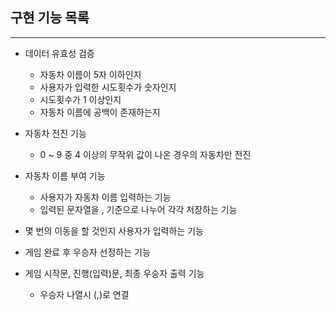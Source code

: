 ## 구현 기능 목록
- - - 
- 데이터 유효성 검증
  - 자동차 이름이 5자 이하인지
  - 사용자가 입력한 시도횟수가 숫자인지
  - 시도횟수가 1 이상인지
  - 자동차 이름에 공백이 존재하는지



- 자동차 전진 기능
    - 0 ~ 9 중 4 이상의 무작위 값이 나온 경우의 자동차만 전진


- 자동차 이름 부여 기능
    - 사용자가 자동차 이름 입력하는 기능
    - 입력된 문자열을 , 기준으로 나누어 각각 저장하는 기능


- 몇 번의 이동을 할 것인지 사용자가 입력하는 기능


- 게임 완료 후 우승자 선정하는 기능


- 게임 시작문, 진행(입력)문, 최종 우승자 출력 기능
  - 우승자 나열시 (,)로 연결
